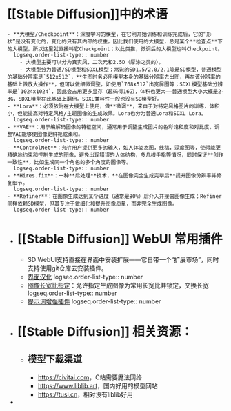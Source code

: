 # [[Stable Diffusion]]中的术语
	- **大模型/Checkpoint**：深度学习的模型，在它刚开始训练和训练完成后，它的“形状”是没有变化的，变化的只有其内部的权重，因此我们使用的大模型，总是某个**检查点**下的大模型，所以这里就直接叫它Checkpoint；以此类推，微调后的大模型也叫Checkpoint。
	  logseq.order-list-type:: number
		- 大模型主要可以分为真实凤，二次元和2.5D（厚涂之类的）。
		- 大模型分为普通/SD模型和SDXL模型；常说的SD1.5/2.0/2.1等是SD模型，普通模型的基础分辨率是`512x512`，**生图时务必用模型本身的基础分辨率去出图，再在该分辨率的基础上做放大操作**，但可以做细微调整，如使用`768x512`出宽屏图等；SDXL模型基础分辨率是`1024x1024`，因此会占用更多显存（起码得16G），体积也更大——普通模型大小大概是2-3G，SDXL模型在此基础上翻倍。SDXL兼容性一般也没有SD模型好。
	- **Lora**：必须依附在大模型上使用，做**微调**，来自于对特定风格图片的训练，体积小，但能提高对特定风格/主题图像的生成效果。Lora也分为普通Lora和SDXL Lora。
	  logseq.order-list-type:: number
	- **VAE**：用于编解码图像的特征空间，通常用于调整生成图片的色彩饱和度和对比度，调整VAE能够使图像更鲜艳或柔和。
	  logseq.order-list-type:: number
	- **ControlNet**：允许用户提供更多的输入，如人体姿态图，线稿，深度图等，使得能更精确地约束和控制生成的图像，避免出现错误的人体结构，多几根手指等情况，同时保证**创作一致性**，比如生成同一个角色的多个角度的图像等。
	  logseq.order-list-type:: number
	- **Hires.fix**：一种**后处理**技术，**在图像完全生成完毕后**提升图像分辨率并修复细节。
	  logseq.order-list-type:: number
	- **Refiner**：在图像生成达到某个进度（通常是80%）后介入并接管图像生成；Refiner同样依赖SD模型，但其专注于做细化和提升图像质量，而非完全生成图像。
	  logseq.order-list-type:: number
- # [[Stable Diffusion]] WebUI 常用插件
	- SD WebUI支持直接在界面中安装扩展——它自带一个“扩展市场”，同时支持使用git仓库去安装插件。
	- [界面汉化](https://github.com/dtlnor/stable-diffusion-webui-localization-zh_CN)
	  logseq.order-list-type:: number
	- [图像长宽比指定](https://github.com/thomasasfk/sd-webui-aspect-ratio-helper)：允许指定生成图像为常用长宽比并锁定，交换长宽
	  logseq.order-list-type:: number
	- [提示词增强插件](https://github.com/physton/sd-webui-prompt-all-in-one)
	  logseq.order-list-type:: number
- # [[Stable Diffusion]] 相关资源：
	- ## 模型下载渠道
		- <https://civitai.com>，C站需要魔法网络
		- <https://www.liblib.art>，国内好用的模型网站
		- <https://tusi.cn>，相对没有liblib好用
-